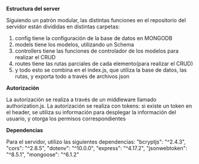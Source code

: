 **Estructura del server**

Siguiendo un patrón modular, las distintas funciones en el repositorio del servidor están divididas en distintas carpetas:
1. config tiene la configuración de la base de datos en MONGODB
2. models tiene los modelos, utilizando un Schema
3. controllers tiene las funciones de controlador de los modelos para realizar el CRUD
4. routes tiene las rutas parciales de cada elemento(para realizar el CRUD)
5. y todo esto se combina en el index.js, que utiliza la base de datos, las rutas, y exporta todo a través de archivos json

**Autorización**

La autorización se realiza a través de un middleware llamado authorization.js. La autorización se realiza con tokens: si existe un token en el header, se utiliza su información para desplegar la información del usuario, y otorga los permisos correspondientes

**Dependencias**

Para el servidor, utilizo las siguientes dependencias: "bcryptjs": "^2.4.3",
"cors": "^2.8.5",
"dotenv": "^10.0.0",
"express": "^4.17.2",
"jsonwebtoken": "^8.5.1",
"mongoose": "^6.1.2"